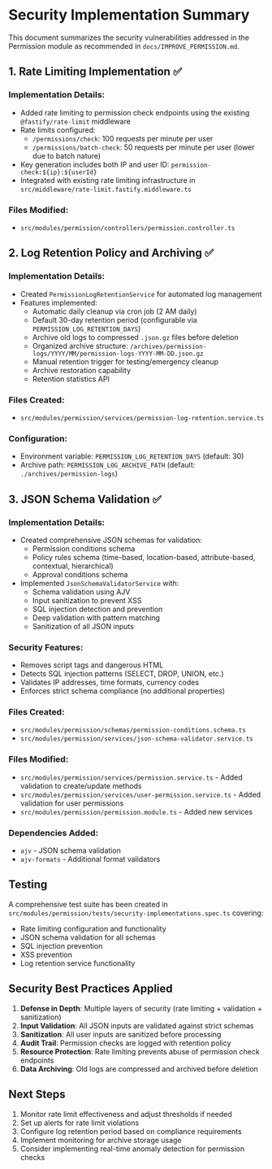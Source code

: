# Security Implementation Summary

This document summarizes the security vulnerabilities addressed in the Permission module as recommended in `docs/IMPROVE_PERMISSION.md`.

## 1. Rate Limiting Implementation ✅

### Implementation Details:
- Added rate limiting to permission check endpoints using the existing `@fastify/rate-limit` middleware
- Rate limits configured:
  - `/permissions/check`: 100 requests per minute per user
  - `/permissions/batch-check`: 50 requests per minute per user (lower due to batch nature)
- Key generation includes both IP and user ID: `permission-check:${ip}:${userId}`
- Integrated with existing rate limiting infrastructure in `src/middleware/rate-limit.fastify.middleware.ts`

### Files Modified:
- `src/modules/permission/controllers/permission.controller.ts`

## 2. Log Retention Policy and Archiving ✅

### Implementation Details:
- Created `PermissionLogRetentionService` for automated log management
- Features implemented:
  - Automatic daily cleanup via cron job (2 AM daily)
  - Default 30-day retention period (configurable via `PERMISSION_LOG_RETENTION_DAYS`)
  - Archive old logs to compressed `.json.gz` files before deletion
  - Organized archive structure: `/archives/permission-logs/YYYY/MM/permission-logs-YYYY-MM-DD.json.gz`
  - Manual retention trigger for testing/emergency cleanup
  - Archive restoration capability
  - Retention statistics API

### Files Created:
- `src/modules/permission/services/permission-log-retention.service.ts`

### Configuration:
- Environment variable: `PERMISSION_LOG_RETENTION_DAYS` (default: 30)
- Archive path: `PERMISSION_LOG_ARCHIVE_PATH` (default: `./archives/permission-logs`)

## 3. JSON Schema Validation ✅

### Implementation Details:
- Created comprehensive JSON schemas for validation:
  - Permission conditions schema
  - Policy rules schema (time-based, location-based, attribute-based, contextual, hierarchical)
  - Approval conditions schema
- Implemented `JsonSchemaValidatorService` with:
  - Schema validation using AJV
  - Input sanitization to prevent XSS
  - SQL injection detection and prevention
  - Deep validation with pattern matching
  - Sanitization of all JSON inputs

### Security Features:
- Removes script tags and dangerous HTML
- Detects SQL injection patterns (SELECT, DROP, UNION, etc.)
- Validates IP addresses, time formats, currency codes
- Enforces strict schema compliance (no additional properties)

### Files Created:
- `src/modules/permission/schemas/permission-conditions.schema.ts`
- `src/modules/permission/services/json-schema-validator.service.ts`

### Files Modified:
- `src/modules/permission/services/permission.service.ts` - Added validation to create/update methods
- `src/modules/permission/services/user-permission.service.ts` - Added validation for user permissions
- `src/modules/permission/permission.module.ts` - Added new services

### Dependencies Added:
- `ajv` - JSON schema validation
- `ajv-formats` - Additional format validators

## Testing

A comprehensive test suite has been created in `src/modules/permission/tests/security-implementations.spec.ts` covering:
- Rate limiting configuration and functionality
- JSON schema validation for all schemas
- SQL injection prevention
- XSS prevention
- Log retention service functionality

## Security Best Practices Applied

1. **Defense in Depth**: Multiple layers of security (rate limiting + validation + sanitization)
2. **Input Validation**: All JSON inputs are validated against strict schemas
3. **Sanitization**: All user inputs are sanitized before processing
4. **Audit Trail**: Permission checks are logged with retention policy
5. **Resource Protection**: Rate limiting prevents abuse of permission check endpoints
6. **Data Archiving**: Old logs are compressed and archived before deletion

## Next Steps

1. Monitor rate limit effectiveness and adjust thresholds if needed
2. Set up alerts for rate limit violations
3. Configure log retention period based on compliance requirements
4. Implement monitoring for archive storage usage
5. Consider implementing real-time anomaly detection for permission checks